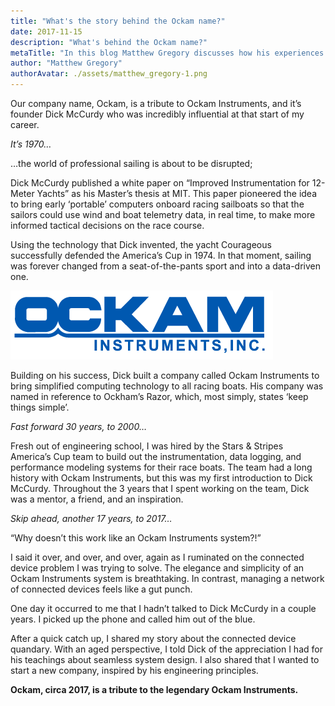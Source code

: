 ```yaml
---
title: "What's the story behind the Ockam name?"
date: 2017-11-15
description: "What's behind the Ockam name?"
metaTitle: "In this blog Matthew Gregory discusses how his experiences in sailing inspired him to name Ockam as a tribute to one of his mentors."
author: "Matthew Gregory"
authorAvatar: ./assets/matthew_gregory-1.png
---
```

Our company name, Ockam, is a tribute to Ockam Instruments, and it’s founder Dick McCurdy who was incredibly influential at that start of my career.

*It’s 1970…*

…the world of professional sailing is about to be disrupted;

Dick McCurdy published a white paper on “Improved Instrumentation for 12-Meter Yachts” as his Master’s thesis at MIT. This paper pioneered the idea to bring early ‘portable’ computers onboard racing sailboats so that the sailors could use wind and boat telemetry data, in real time, to make more informed tactical decisions on the race course.

Using the technology that Dick invented, the yacht Courageous successfully defended the America’s Cup in 1974. In that moment, sailing was forever changed from a seat-of-the-pants sport and into a data-driven one.

![Ockam Instruments Logo](assets/ockam_instruments_logo.png)

Building on his success, Dick built a company called Ockam Instruments to bring simplified computing technology to all racing boats. His company was named in reference to Ockham’s Razor, which, most simply, states ‘keep things simple’.

*Fast forward 30 years, to 2000…*

Fresh out of engineering school, I was hired by the Stars & Stripes America’s Cup team to build out the instrumentation, data logging, and performance modeling systems for their race boats. The team had a long history with Ockam Instruments, but this was my first introduction to Dick McCurdy. Throughout the 3 years that I spent working on the team, Dick was a mentor, a friend, and an inspiration.

*Skip ahead, another 17 years, to 2017…*

“Why doesn’t this work like an Ockam Instruments system?!”

I said it over, and over, and over, again as I ruminated on the connected device problem I was trying to solve. The elegance and simplicity of an Ockam Instruments system is breathtaking. In contrast, managing a network of connected devices feels like a gut punch.

One day it occurred to me that I hadn’t talked to Dick McCurdy in a couple years. I picked up the phone and called him out of the blue.

After a quick catch up, I shared my story about the connected device quandary. With an aged perspective, I told Dick of the appreciation I had for his teachings about seamless system design. I also shared that I wanted to start a new company, inspired by his engineering principles.

__Ockam, circa 2017, is a tribute to the legendary Ockam Instruments.__
